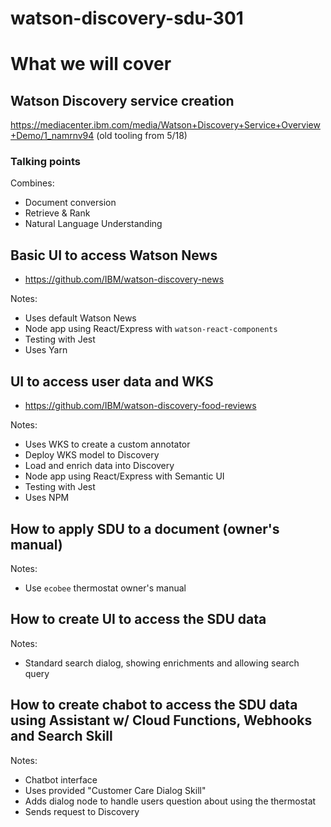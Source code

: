 # watson-discovery-sdu-301

# What we will cover

## Watson Discovery service creation

https://mediacenter.ibm.com/media/Watson+Discovery+Service+Overview+Demo/1_namrnv94  (old tooling from 5/18)

### Talking points

Combines:

* Document conversion
* Retrieve & Rank
* Natural Language Understanding

## Basic UI to access Watson News

* https://github.com/IBM/watson-discovery-news

Notes:

* Uses default Watson News
* Node app using React/Express with `watson-react-components`
* Testing with Jest
* Uses Yarn

## UI to access user data and WKS

* https://github.com/IBM/watson-discovery-food-reviews

Notes:

* Uses WKS to create a custom annotator
* Deploy WKS model to Discovery
* Load and enrich data into Discovery
* Node app using React/Express with Semantic UI
* Testing with Jest
* Uses NPM

## How to apply SDU to a document (owner's manual)

Notes:

* Use `ecobee` thermostat owner's manual

## How to create UI to access the SDU data

Notes:

* Standard search dialog, showing enrichments and allowing search query

## How to create chabot to access the SDU data using Assistant w/ Cloud Functions, Webhooks and Search Skill

Notes:

* Chatbot interface
* Uses provided "Customer Care Dialog Skill"
* Adds dialog node to handle users question about using the thermostat
* Sends request to Discovery
